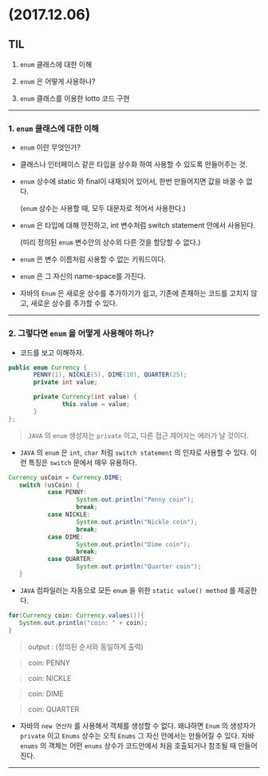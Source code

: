 # (2017.12.06)
 
## TIL

1. `enum` 클래스에 대한 이해

2. `enum` 은 어떻게 사용하나?

3. `enum` 클래스를 이용한 lotto 코드 구현

---
### 1. `enum` 클래스에 대한 이해

- `enum` 이란 무엇인가?
 - 클래스나 인터페이스 같은 타입을 상수화 하여 사용할 수 있도록 만들어주는 것.
 - `enum` 상수에 static 와 final이 내재되어 있어서, 한번 만들어지면 값을 바꿀 수 없다.

   (`enum` 상수는 사용할 때, 모두 대문자로 적어서 사용한다.)
 - `enum` 은 타입에 대해 안전하고, int 변수처럼 switch statement 안에서 사용된다.

   (미리 정의된 `enum` 변수안의 상수외 다른 것을 할당할 수 없다.)
 - `enum` 은 변수 이름처럼 사용할 수 없는 키워드이다.
 - `enum` 은 그 자신의 name-space를 가진다.
 - 자바의 `Enum` 은 새로운 상수를 추가하기가 쉽고, 기존에 존재하는 코드를 고치지 않고,
   새로운 상수를 추가할 수 있다.

---
### 2. 그렇다면 `enum` 을 어떻게 사용해야 하나?

- 코드를 보고 이해하자.

 ```java
 public enum Currency {
        PENNY(1), NICKLE(5), DIME(10), QUARTER(25);
        private int value;

        private Currency(int value) {
                this.value = value;
        }
 };
 ```

 > `JAVA` 의 `enum` 생성자는 `private` 이고, 다른 접근 제어자는 에러가 날 것이다.

- `JAVA` 의 `enum` 은 `int`, `char` 처럼 `switch statement` 의 인자로
  사용할 수 있다. 이런 특징은 `switch` 문에서 매우 유용하다.

 ```JAVA
 Currency usCoin = Currency.DIME;
    switch (usCoin) {
            case PENNY:
                    System.out.println("Penny coin");
                    break;
            case NICKLE:
                    System.out.println("Nickle coin");
                    break;
            case DIME:
                    System.out.println("Dime coin");
                    break;
            case QUARTER:
                    System.out.println("Quarter coin");
    }
 ```
- `JAVA` 컴파일러는 자동으로 모든 `enum` 을 위한 `static value() method`
  를 제공한다.

 ```JAVA
 for(Currency coin: Currency.values()){
    System.out.println("coin: " + coin);
 }
 ```
 > output : (정의된 순서와 동일하게 출력)

 > coin: PENNY

 > coin: NICKLE

 > coin: DIME

 > coin: QUARTER

- 자바의 `new 연산자` 를 사용해서 객체를 생성할 수 없다. 왜냐하면 `Enum` 의 생성자가
  `private` 이고 `Enums` 상수는 오직 `Enums` 그 자신 안에서는 만들어질 수 있다.
  자바 `enums` 의 객체는 어떤 `enums` 상수가 코드안에서 처음 호출되거나 참조될 때
  만들어진다.

---
